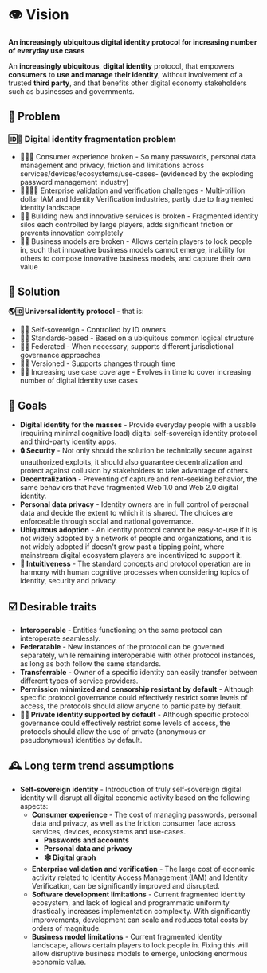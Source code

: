 # 👁 Vision

**An increasingly ubiquitous digital identity protocol for increasing number of everyday use cases**

An **increasingly ubiquitous**, **digital identity** protocol, that empowers **consumers** to **use and manage their identity**, without involvement of a trusted **third party**, and that benefits other digital economy stakeholders such as businesses and governments.

## 🧩 Problem

### 🆔🧩 Digital identity fragmentation problem

- 🙍‍♀️🧩 Consumer experience broken - So many passwords, personal data management and privacy, friction and limitations across services/devices/ecosystems/use-cases- (evidenced by the exploding password management industry)
- 🏢🙍‍♀️✅ Enterprise validation and verification challenges - Multi-trillion dollar IAM and Identity Verification industries, partly due to fragmented identity landscape
- 📱🧪 Building new and innovative services is broken - Fragmented identity silos each controlled by large players, adds significant friction or prevents innovation completely
- 🏢🧩 Business models are broken - Allows certain players to lock people in, such that innovative business models cannot emerge, inability for others to compose innovative business models, and capture their own value

## 🙌 Solution

**🌎🆔 Universal identity protocol** - that is:

- 🤳🆔 Self-sovereign - Controlled by ID owners
- 📜🆔 Standards-based - Based on a ubiquitous  common logical structure
- 🔗🆔 Federated - When necessary, supports different jurisdictional governance approaches
- 🔢🆔 Versioned - Supports changes through time
- 📶🆔 Increasing use case coverage - Evolves in time to cover increasing number of digital identity use cases

## 🎯 Goals

- **Digital identity for the masses** - Provide everyday people with a usable (requiring minimal cognitive load) digital self-sovereign identity protocol and third-party identity apps.
- **🔒 Security** - Not only should the solution be technically secure against unauthorized exploits, it should also guarantee decentralization and protect against collusion by stakeholders to take advantage of others.
- **Decentralization** - Preventing of capture and rent-seeking behavior, the same behaviors that have fragmented Web 1.0 and Web 2.0 digital identity.
- **Personal data privacy** - Identity owners are in full control of personal data and decide the extent to which it is shared. The choices are enforceable through social and national governance.
- **Ubiquitous adoption** - An identity protocol cannot be easy-to-use if it is not widely adopted by a network of people and organizations, and it is not widely adopted if doesn't grow past a tipping point, where mainstream digital ecosystem players are incentivized to support it.
- **🧠 Intuitiveness** - The standard concepts and protocol operation are in harmony with human cognitive processes when considering topics of identity, security and privacy.

## ☑️ Desirable traits

- **Interoperable** - Entities functioning on the same protocol can interoperate seamlessly.
- **Federatable** - New instances of the protocol can be governed separately, while remaining interoperable with other protocol instances, as long as both follow the same standards.
- **Transferrable** - Owner of a specific identity can easily transfer between different types of service providers.
- **Permission minimized and censorship resistant by default** - Although specific protocol governance could effectively restrict some levels of access, the protocols should allow anyone to participate by default.
- **🦸‍♂️ Private identity supported by default** - Although specific protocol governance could effectively restrict some levels of access, the protocols should allow the use of private (anonymous or pseudonymous) identities by default.

## 🕰 Long term trend assumptions

- **Self-sovereign identity** - Introduction of truly self-sovereign digital identity will disrupt all digital economic activity based on the following aspects:
  - **Consumer experience** - The cost of managing passwords, personal data and privacy, as well as the friction consumer face across services, devices, ecosystems and use-cases.
    - **Passwords and accounts**
    - **Personal data and privacy**
    - **🕸 Digital graph**
  - **Enterprise validation and verification** - The large cost of economic activity related to Identity Access Management (IAM) and Identity Verification, can be significantly improved and disrupted.
  - **Software development limitations** - Current fragmented identity ecosystem, and lack of logical and programmatic uniformity drastically increases implementation complexity. With significantly improvements, development can scale and reduces total costs by orders of magnitude.
  - **Business model limitations** - Current fragmented identity landscape, allows certain players to lock people in. Fixing this will allow disruptive business models to emerge, unlocking enormous economic value.
